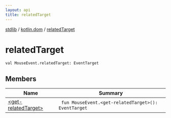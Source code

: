 ```yaml
---
layout: api
title: relatedTarget
---
```

[stdlib](../../index.html) / [kotlin.dom](../index.html) / [relatedTarget](index.html)

# relatedTarget

```
val MouseEvent.relatedTarget: EventTarget
```
## Members
| Name | Summary |
|------|---------|
|[&lt;get-relatedTarget&gt;](_get-relatedTarget_.html)|&nbsp;&nbsp;`fun MouseEvent.<get-relatedTarget>(): EventTarget`<br>|
